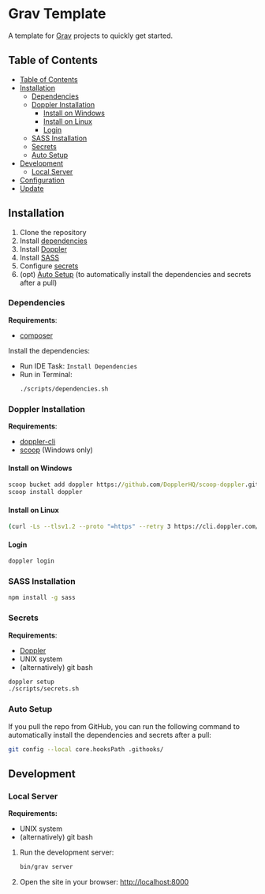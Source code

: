 # Grav Template

A template for [Grav](https://getgrav.org/) projects to quickly get started.

## Table of Contents

- [Table of Contents](#table-of-contents)
- [Installation](#installation)
  - [Dependencies](#dependencies)
  - [Doppler Installation](#doppler-installation)
    - [Install on Windows](#install-on-windows)
    - [Install on Linux](#install-on-linux)
    - [Login](#login)
  - [SASS Installation](#sass-installation)
  - [Secrets](#secrets)
  - [Auto Setup](#auto-setup)
- [Development](#development)
  - [Local Server](#local-server)
- [Configuration](#configuration)
- [Update](#update)

## Installation

1. Clone the repository
2. Install [dependencies](#dependencies)
3. Install [Doppler](#doppler-installation)
4. Install [SASS](#sass-installation)
5. Configure [secrets](#secrets)
6. (opt) [Auto Setup](#auto-setup) (to automatically install the dependencies and secrets after a pull)

### Dependencies

**Requirements**:
- [composer](https://getcomposer.org/)

Install the dependencies:

- Run IDE Task: `Install Dependencies`
- Run in Terminal:
  ```sh
  ./scripts/dependencies.sh
  ```

### Doppler Installation

**Requirements**:
- [doppler-cli](https://docs.doppler.com/docs/install-cli)
- [scoop](https://scoop.sh/) (Windows only)

#### Install on Windows

```cmd
scoop bucket add doppler https://github.com/DopplerHQ/scoop-doppler.git
scoop install doppler
```

#### Install on Linux

```sh
(curl -Ls --tlsv1.2 --proto "=https" --retry 3 https://cli.doppler.com/install.sh || wget -t 3 -qO- https://cli.doppler.com/install.sh) | sudo sh
```

#### Login

```sh
doppler login
```

### SASS Installation

```sh
npm install -g sass
```

### Secrets

**Requirements**:
- [Doppler](#doppler-installation)
- UNIX system
- (alternatively) git bash

```sh
doppler setup
./scripts/secrets.sh
```

### Auto Setup

If you pull the repo from GitHub, you can run the following command to automatically install the dependencies and secrets after a pull:

```sh
git config --local core.hooksPath .githooks/
```

## Development

### Local Server

**Requirements:**
- UNIX system
- (alternatively) git bash

1. Run the development server:
    ```sh
    bin/grav server
    ```
2. Open the site in your browser: <http://localhost:8000>
